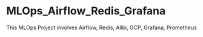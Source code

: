 # MLOps_Airflow_Redis_Grafana
This MLOps Project involves Airflow, Redis, Alibi, GCP, Grafana, Prometheus
